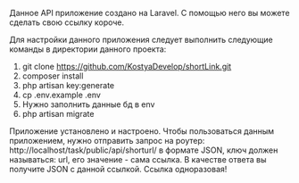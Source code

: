 Данное API приложение создано на Laravel. С помощью него вы можете  сделать свою ссылку короче.

Для настройки данного приложения следует выполнить следующие команды в директории данного проекта:

1) git clone https://github.com/KostyaDevelop/shortLink.git 
2) composer install 
3) php artisan key:generate 
4) cp .env.example .env 
5) Нужно заполнить данные бд в env
6) php artisan migrate

Приложение установлено и настроено.
Чтобы пользоваться данным приложением, нужно отправить запрос на роутер: http://localhost/task/public/api/shorturl/
в формате JSON, ключ должен называться: url, его значение - сама ссылка. 
В качестве ответа вы получите JSON c данной ссылкой. Ссылка одноразовая!
